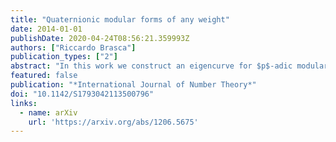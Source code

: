 ```yaml
---
title: "Quaternionic modular forms of any weight"
date: 2014-01-01
publishDate: 2020-04-24T08:56:21.359993Z
authors: ["Riccardo Brasca"]
publication_types: ["2"]
abstract: "In this work we construct an eigencurve for $p$-adic modular forms attached to an indefinite quaternion algebra over $\\mathbb{Q}$. Our theory includes the definition, both as rules on test objects and sections of line bundle, of $p$-adic modular forms, convergent and overconvergent, of any $p$-adic weight. We prove that our modular forms can be put in analytic families over the weight space and we introduce the Hecke operators $\\mathrm{U}$ and $\\mathrm{T}_l$, that can also be put in families. We show that the $\\mathrm{U}$-operator acts compactly on the space of overconvergent modular forms. We finally construct the eigencurve, a rigid analytic variety whose points correspond to systems of overconvergent eigenforms of finite slope with respect to the $\\mathrm{U}$-operator. "
featured: false
publication: "*International Journal of Number Theory*"
doi: "10.1142/S1793042113500796"
links:
  - name: arXiv
    url: 'https://arxiv.org/abs/1206.5675'
---
```


